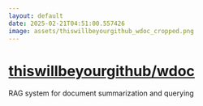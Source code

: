 ```yaml
---
layout: default
date: 2025-02-21T04:51:00.557426
image: assets/thiswillbeyourgithub_wdoc_cropped.png
---
```


# [thiswillbeyourgithub/wdoc](https://github.com/thiswillbeyourgithub/wdoc)

RAG system for document summarization and querying
